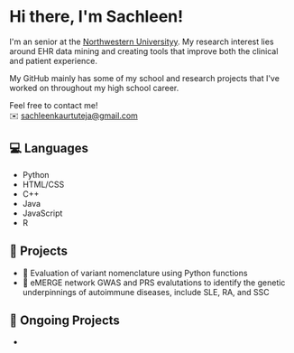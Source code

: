 # Hi there, I'm Sachleen! 

I'm an senior at the <a href = "[https://imsa.edu/](https://www.northwestern.edu/)">Northwestern Universityy</a>. My research interest lies around EHR data mining and creating tools that improve both the clinical and patient experience. 

My GitHub mainly has some of my school and research projects that I've worked on throughout my high school career. 

Feel free to contact me! <br>
✉️ sachleenkaurtuteja@gmail.com

## 💻 Languages
- Python
- HTML/CSS
- C++
- Java
- JavaScript
- R

## 💛 Projects
- 🧬 Evaluation of variant nomenclature using Python functions
- 🦠 eMERGE network GWAS and PRS evalutations to identify the genetic underpinnings of autoimmune diseases, include SLE, RA, and SSC

## 👀 Ongoing Projects
- 

<!---
sachT19/sachT19 is a ✨ special ✨ repository because its `README.md` (this file) appears on your GitHub profile.
You can click the Preview link to take a look at your changes.
--->

